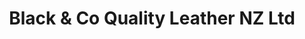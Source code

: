 ---
title: "Black & Co Quality Leather NZ Ltd"
url: /otaki/black-and-co-quality-leather-nz-ltd/
shop: leather
---